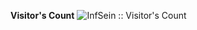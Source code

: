 **Visitor's Count**
<img src="https://profile-counter.glitch.me/InfSein/count.svg" alt="InfSein :: Visitor's Count" />
